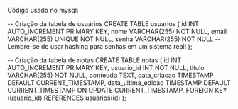 Código usado no mysql:

-- Criação da tabela de usuários
CREATE TABLE usuarios (
    id INT AUTO_INCREMENT PRIMARY KEY,
    nome VARCHAR(255) NOT NULL,
    email VARCHAR(255) UNIQUE NOT NULL,
    senha VARCHAR(255) NOT NULL -- Lembre-se de usar hashing para senhas em um sistema real!
);

-- Criação da tabela de notas
CREATE TABLE notas (
    id INT AUTO_INCREMENT PRIMARY KEY,
    usuario_id INT NOT NULL,
    titulo VARCHAR(255) NOT NULL,
    conteudo TEXT,
    data_criacao TIMESTAMP DEFAULT CURRENT_TIMESTAMP,
    data_ultima_edicao TIMESTAMP DEFAULT CURRENT_TIMESTAMP ON UPDATE CURRENT_TIMESTAMP,
    FOREIGN KEY (usuario_id) REFERENCES usuarios(id)
);
